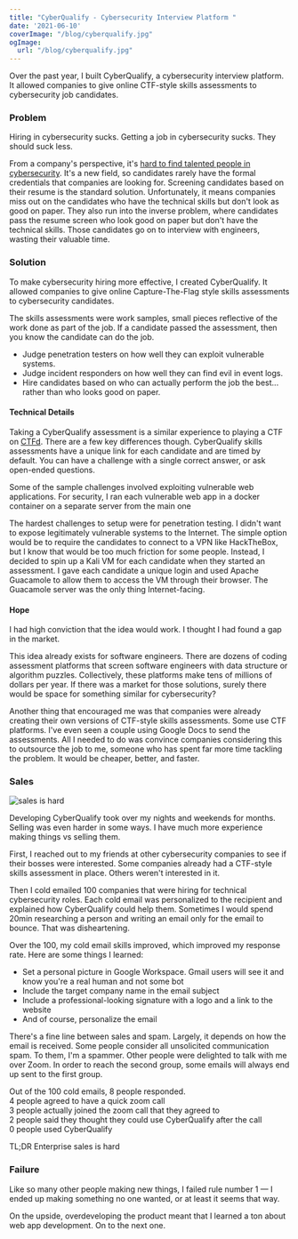 ```yaml
---
title: "CyberQualify - Cybersecurity Interview Platform "
date: '2021-06-10'
coverImage: "/blog/cyberqualify.jpg"
ogImage:
  url: "/blog/cyberqualify.jpg"
---
```



Over the past year, I built CyberQualify, a cybersecurity interview platform. It allowed companies to give online CTF-style skills assessments to cybersecurity job candidates.

### Problem
Hiring in cybersecurity sucks.
Getting a job in cybersecurity sucks.
They should suck less.

From a company's perspective, it's [hard to find talented people in cybersecurity](https://www.isc2.org/News-and-Events/Press-Room/Posts/2019/11/06/ISC2-Finds-the-Cybersecurity-Workforce-Needs-to-Grow--145#:~:text=2020-,(ISC)%C2%B2%20Finds%20the%20Cybersecurity%20Workforce%20Needs%20to%20Grow%20145,and%20Better%20Defend%20Organizations%20Worldwide&text=65%25%20of%20organizations%20report%20a,concern%20among%20respondents%20(36%25)). It's a new field, so candidates rarely have the formal credentials that companies are looking for. Screening candidates based on their resume is the standard solution. Unfortunately, it means companies miss out on the candidates who have the technical skills but don't look as good on paper. They also run into the inverse problem, where candidates pass the resume screen who look good on paper but don't have the technical skills. Those candidates go on to interview with engineers, wasting their valuable time.

### Solution

To make cybersecurity hiring more effective, I created CyberQualify. It allowed companies to give online Capture-The-Flag style skills assessments to cybersecurity candidates.

The skills assessments were work samples, small pieces reflective of the work done as part of the job. If a candidate passed the assessment, then you know the candidate can do the job. 

- Judge penetration testers on how well they can exploit vulnerable systems.
- Judge incident responders on how well they can find evil in event logs.
- Hire candidates based on who can actually perform the job the best... rather than who looks good on paper.

#### Technical Details

Taking a CyberQualify assessment is a similar experience to playing a CTF on [CTFd](https://ctfd.io/). There are a few key differences though. CyberQualify skills assessments have a unique link for each candidate and are timed by default. You can have a challenge with a single correct answer, or ask open-ended questions.

Some of the sample challenges involved exploiting vulnerable web applications. For security, I ran each vulnerable web app in a docker container on a separate server from the main one

The hardest challenges to setup were for penetration testing. I didn't want to expose legitimately vulnerable systems to the Internet. The simple option would be to require the candidates to connect to a VPN like HackTheBox, but I know that would be too much friction for some people. Instead, I decided to spin up a Kali VM for each candidate when they started an assessment. I gave each candidate a unique login and used Apache Guacamole to  allow them to access the VM through their browser. The Guacamole server was the only thing Internet-facing.

#### Hope

I had high conviction that the idea would work. I thought I had found a gap in the market.

This idea already exists for software engineers. There are dozens of coding assessment platforms that screen software engineers with data structure or algorithm puzzles. Collectively, these platforms make tens of millions of dollars per year. If there was a market for those solutions, surely there would be space for something similar for cybersecurity?

Another thing that encouraged me was that companies were already creating their own versions of CTF-style skills assessments. Some use CTF platforms. I've even seen a couple using Google Docs to send the assessments. All I needed to do was convince companies considering this to outsource the job to me, someone who has spent far more time tackling the problem. It would be cheaper, better, and faster.

### Sales

![sales is hard](/blog/sales-is-hard.jpg)

Developing CyberQualify took over my nights and weekends for months. Selling was even harder in some ways. I have much more experience making things vs selling them.

First, I reached out to my friends at other cybersecurity companies to see if their bosses were interested. Some companies already had a CTF-style skills assessment in place. Others weren't interested in it.

Then I cold emailed 100 companies that were hiring for technical cybersecurity roles. Each cold email was personalized to the recipient and explained how CyberQualify could help them. Sometimes I would spend 20min researching a person and writing an email only for the email to bounce. That was disheartening.

Over the 100, my cold email skills improved, which improved my response rate. Here are some things I learned:

- Set a personal picture in Google Workspace. Gmail users will see it and know you're a real human and not some bot
- Include the target company name in the email subject
- Include a professional-looking signature with a logo and a link to the website
- And of course, personalize the email

There's a fine line between sales and spam. Largely, it depends on how the email is received. Some people consider all unsolicited communication spam. To them, I'm a spammer. Other people were delighted to talk with me over Zoom. In order to reach the second group, some emails will always end up sent to the first group.


Out of the 100 cold emails, 8 people responded.  
4 people agreed to have a quick zoom call  
3 people actually joined the zoom call that they agreed to  
2 people said they thought they could use CyberQualify after the call  
0 people used CyberQualify  

TL;DR
Enterprise sales is hard

### Failure

Like so many other people making new things, I failed rule number 1 — I ended up making something no one wanted, or at least it seems that way.

On the upside, overdeveloping the product meant that I learned a ton about web app development. On to the next one.